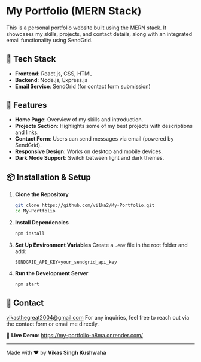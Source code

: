 # My Portfolio (MERN Stack)

This is a personal portfolio website built using the MERN stack. It showcases my skills, projects, and contact details, along with an integrated email functionality using SendGrid.

## 🚀 Tech Stack

- **Frontend**: React.js, CSS, HTML
- **Backend**: Node.js, Express.js
- **Email Service**: SendGrid (for contact form submission)

## 🎯 Features

- **Home Page**: Overview of my skills and introduction.
- **Projects Section**: Highlights some of my best projects with descriptions and links.
- **Contact Form**: Users can send messages via email (powered by SendGrid).
- **Responsive Design**: Works on desktop and mobile devices.
- **Dark Mode Support**: Switch between light and dark themes.

## 📦 Installation & Setup

1. **Clone the Repository**
   ```sh
   git clone https://github.com/vi1ka2/My-Portfolio.git
   cd My-Portfolio
   ```

2. **Install Dependencies**
   ```sh
   npm install
   ```

3. **Set Up Environment Variables**
   Create a `.env` file in the root folder and add:
   ```env
   SENDGRID_API_KEY=your_sendgrid_api_key
   ```

4. **Run the Development Server**
   ```sh
   npm start
   ```

## 📧 Contact
vikasthegreat2004@gmail.com
For any inquiries, feel free to reach out via the contact form or email me directly.

🔗 **Live Demo**: https://my-portfolio-n8ma.onrender.com/

---
Made with ❤️ by **Vikas Singh Kushwaha**

